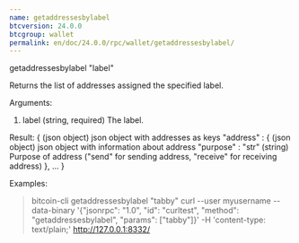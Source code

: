 ```yaml
---
name: getaddressesbylabel
btcversion: 24.0.0
btcgroup: wallet
permalink: en/doc/24.0.0/rpc/wallet/getaddressesbylabel/
---
```


getaddressesbylabel "label"

Returns the list of addresses assigned the specified label.

Arguments:
1. label    (string, required) The label.

Result:
{                         (json object) json object with addresses as keys
  "address" : {           (json object) json object with information about address
    "purpose" : "str"     (string) Purpose of address ("send" for sending address, "receive" for receiving address)
  },
  ...
}

Examples:
> bitcoin-cli getaddressesbylabel "tabby"
> curl --user myusername --data-binary '{"jsonrpc": "1.0", "id": "curltest", "method": "getaddressesbylabel", "params": ["tabby"]}' -H 'content-type: text/plain;' http://127.0.0.1:8332/



